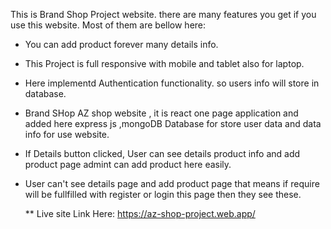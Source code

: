 
This is Brand Shop Project website. there are many features you get if you use this website.
Most of them are bellow here:


* You can add product forever many details info.
* This Project is full responsive with mobile and tablet also for laptop.
* Here implementd Authentication functionality. so users info will store in database.
* Brand SHop AZ shop website , it is react one page application and added here express js ,mongoDB Database for store user data and data info for use website.
* If Details button clicked, User can see details product info and add product page admint can add product here easily.
* User can't see details page and add product page that means if require will be fullfilled with register or login this page then they see these.




  ** Live site Link Here:     https://az-shop-project.web.app/